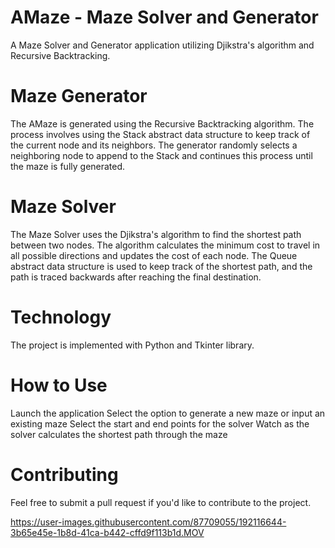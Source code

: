 # AMaze - Maze Solver and Generator
A Maze Solver and Generator application utilizing Djikstra's algorithm and Recursive Backtracking.

# Maze Generator
The AMaze is generated using the Recursive Backtracking algorithm. The process involves using the Stack abstract data structure to keep track of the current node and its neighbors. The generator randomly selects a neighboring node to append to the Stack and continues this process until the maze is fully generated.

# Maze Solver
The Maze Solver uses the Djikstra's algorithm to find the shortest path between two nodes. The algorithm calculates the minimum cost to travel in all possible directions and updates the cost of each node. The Queue abstract data structure is used to keep track of the shortest path, and the path is traced backwards after reaching the final destination.

# Technology
The project is implemented with Python and Tkinter library.

# How to Use
Launch the application
Select the option to generate a new maze or input an existing maze
Select the start and end points for the solver
Watch as the solver calculates the shortest path through the maze

# Contributing
Feel free to submit a pull request if you'd like to contribute to the project.



https://user-images.githubusercontent.com/87709055/192116644-3b65e45e-1b8d-41ca-b442-cffd9f113b1d.MOV

